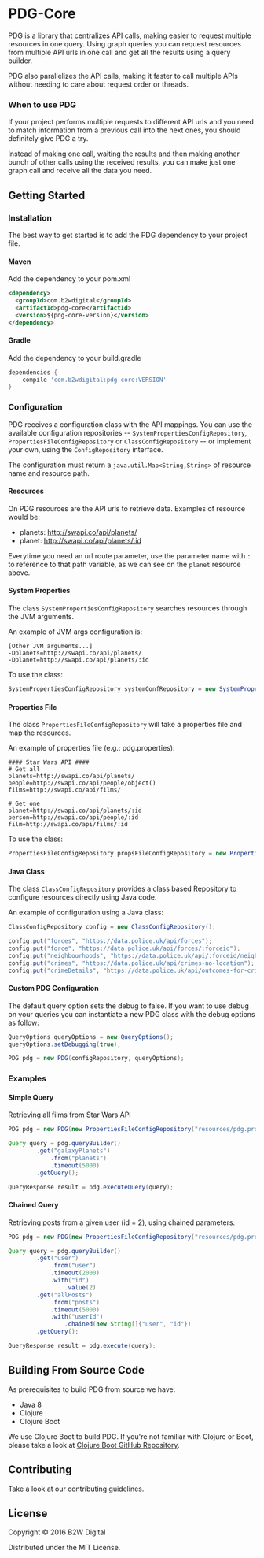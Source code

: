 # PDG-Core

PDG is a library that centralizes API calls, making easier to request multiple resources in one query. Using graph queries you can request resources from multiple API urls in one call and get all the results using a query builder.

PDG also parallelizes the API calls, making it faster to call multiple APIs without needing to care about request order or threads.

### When to use PDG

If your project performs multiple requests to different API urls and you need to match information from a previous call into the next ones, you should definitely give PDG a try.

Instead of making one call, waiting the results and then making another bunch of other calls using the received results, you can make just one graph call and receive all the data you need.

## Getting Started

### Installation

The best way to get started is to add the PDG dependency to your project file.

#### Maven

Add the dependency to your pom.xml

```xml
<dependency>
  <groupId>com.b2wdigital</groupId>
  <artifactId>pdg-core</artifactId>
  <version>${pdg-core-version}</version>
</dependency>
```

#### Gradle

Add the dependency to your build.gradle

```gradle
dependencies {
	compile 'com.b2wdigital:pdg-core:VERSION'
}
```

### Configuration

PDG receives a configuration class with the API mappings. You can use the available configuration repositories -- `SystemPropertiesConfigRepository`, `PropertiesFileConfigRepository` or `ClassConfigRepository` -- or implement your own, using the `ConfigRepository` interface.

The configuration must return a `java.util.Map<String,String>` of resource name and resource path.

#### Resources

On PDG resources are the API urls to retrieve data. Examples of resource would be:

+ planets: http://swapi.co/api/planets/
+ planet: http://swapi.co/api/planets/:id

Everytime you need an url route parameter, use the parameter name with `:` to reference to that path variable, as we can see on the `planet` resource above.

#### System Properties

The class `SystemPropertiesConfigRepository` searches resources through the JVM arguments.

An example of JVM args configuration is:

```
[Other JVM arguments...]
-Dplanets=http://swapi.co/api/planets/
-Dplanet=http://swapi.co/api/planets/:id
```

To use the class:

```java
SystemPropertiesConfigRepository systemConfRepository = new SystemPropertiesConfigRepository();
```

#### Properties File

The class `PropertiesFileConfigRepository` will take a properties file and map the resources.

An example of properties file (e.g.: pdg.properties):

```properties
#### Star Wars API ####
# Get all
planets=http://swapi.co/api/planets/
people=http://swapi.co/api/people/object()
films=http://swapi.co/api/films/

# Get one
planet=http://swapi.co/api/planets/:id
person=http://swapi.co/api/people/:id
film=http://swapi.co/api/films/:id
```

To use the class:

```java
PropertiesFileConfigRepository propsFileConfigRepository = new PropertiesFileConfigRepository("resources/pdg.properties");
```

#### Java Class

The class `ClassConfigRepository` provides a class based Repository to configure resources directly using Java code.

An example of configuration using a Java class:

```java
ClassConfigRepository config = new ClassConfigRepository();

config.put("forces", "https://data.police.uk/api/forces");
config.put("force", "https://data.police.uk/api/forces/:forceid");
config.put("neighbourhoods", "https://data.police.uk/api/:forceid/neighbourhoods");
config.put("crimes", "https://data.police.uk/api/crimes-no-location");
config.put("crimeDetails", "https://data.police.uk/api/outcomes-for-crime/:persistent_id");
```

#### Custom PDG Configuration

The default query option sets the debug to false. If you want to use debug on your queries you can instantiate a new PDG class with the debug options as follow:

```java
QueryOptions queryOptions = new QueryOptions();
queryOptions.setDebugging(true);

PDG pdg = new PDG(configRepository, queryOptions);
```

### Examples

#### Simple Query

Retrieving all films from Star Wars API

```java
PDG pdg = new PDG(new PropertiesFileConfigRepository("resources/pdg.properties"));

Query query = pdg.queryBuilder()
		.get("galaxyPlanets")
			.from("planets")
			.timeout(5000)
		.getQuery();

QueryResponse result = pdg.executeQuery(query);
```

#### Chained Query

Retrieving posts from a given user (id = 2), using chained parameters.

```java
PDG pdg = new PDG(new PropertiesFileConfigRepository("resources/pdg.properties"));

Query query = pdg.queryBuilder()
		.get("user")
			.from("user")
			.timeout(2000)
			.with("id")
				.value(2)
		.get("allPosts")
			.from("posts")
			.timeout(5000)
			.with("userId")
				.chained(new String[]{"user", "id"})
		.getQuery();

QueryResponse result = pdg.execute(query);
```

## Building From Source Code

As prerequisites to build PDG from source we have:

+ Java 8
+ Clojure
+ Clojure Boot

We use Clojure Boot to build PDG. If you're not familiar with Clojure or Boot, please take a look at [Clojure Boot GitHub Repository](https://github.com/boot-clj/boot).

## Contributing

Take a look at our contributing guidelines.

## License

Copyright © 2016 B2W Digital

Distributed under the MIT License.

